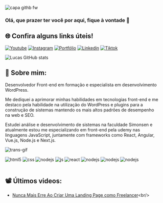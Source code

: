 ![capa githb fw](https://github.com/LucasPedruo/LucasPedruo/assets/147441250/cec93a56-ab6e-4b75-b6fe-1f1a6f9882ed)

### Olá, que prazer ter você por aqui, fique à vontade 👋
## 🌐 Confira alguns links úteis!

[![Youtube](https://img.shields.io/badge/YouTube-FF0000?style=for-the-badge&logo=youtube&logoColor=white)](https://www.youtube.com/@lucaspedrodev)
[![Instagram](https://img.shields.io/badge/Instagram-E4405F?style=for-the-badge&logo=instagram&logoColor=white)](https://instagram.com/lucaspedruo)
[![Portfólio](https://img.shields.io/badge/-Behance-blue?style=for-the-badge&logo=behance&logoColor=white)](https://www.behance.net/lucaspedruo)
[![Linkedin](https://img.shields.io/badge/LinkedIn-0077B5?style=for-the-badge&logo=linkedin&logoColor=white)](https://www.linkedin.com/in/lucaspedruo/)
[![Tiktok](https://img.shields.io/badge/TikTok-000000?style=for-the-badge&logo=tiktok&logoColor=white)](http://tiktok.com/@lucaspedruuo)


![Lucas GitHub stats](https://github-readme-stats.vercel.app/api?username=LucasPedruo&show_icons=true&theme=transparent)

## 🚀 Sobre mim:
Desenvolvedor Front-end em formação e especialista em desenvolvimento WordPress. 

Me dediquei a aprimorar minhas habilidades em tecnologias front-end e me destaco pela habilidade na utilização do WordPress e plugins para a construção de sistemas mantendo os mais altos padrões de desempenho na web e SEO.

Estudei análise e desenvolvimento de sistemas na faculdade Simonsen e atualmente estou me especializando em front-end pela udemy nas linguagens JavaScript, juntamente com frameworks como React, Angular, Vue.js, Node.js e Next.js.

![trans-gif](https://github.com/LucasPedruo/LucasPedruo/assets/147441250/d3599b71-7819-48cd-84ff-e5b85b98fb2e)

<div style="display: inline_block">
  <img align="center" alt="html5" src="https://img.shields.io/badge/HTML5-E34F26?style=for-the-badge&logo=html5&logoColor=white" />
  <img align="center" alt="css" src="https://img.shields.io/badge/CSS3-1572B6?style=for-the-badge&logo=css3&logoColor=white" />
  <img align="center" alt="nodejs" src="https://img.shields.io/badge/Wordpress-21759B?style=for-the-badge&logo=wordpress&logoColor=white" />
  <img align="center" alt="js" src="https://img.shields.io/badge/JavaScript-F7DF1E?style=for-the-badge&logo=javascript&logoColor=black" />
  <img align="center" alt="react" src="https://img.shields.io/badge/React-20232A?style=for-the-badge&logo=react&logoColor=61DAFB" />
  <img align="center" alt="nodejs" src="https://img.shields.io/badge/Vue.js-35495E?style=for-the-badge&logo=vue.js&logoColor=4FC08D" />
  <img align="center" alt="nodejs" src="https://img.shields.io/badge/Angular-DD0031?style=for-the-badge&logo=angular&logoColor=white" />
  <img align="center" alt="nodejs" src="https://img.shields.io/badge/Node.js-43853D?style=for-the-badge&logo=node.js&logoColor=white" />  
</div><br/>

## 📽️ Últimos videos:
- [Nunca Mais Erre Ao Criar Uma Landing Page como Freelancer](https://youtu.be/QPpuR6mJ_vY?si=NPuJMBersnV3zGs_)<br/>
